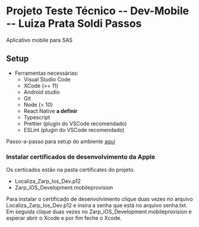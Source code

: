 # Projeto Teste Técnico -- Dev-Mobile -- Luiza Prata Soldi Passos

Aplicativo mobile para SAS

## Setup

- Ferramentas necessárias:
  - Visual Studio Code
  - XCode (>= 11)
  - Android studio
  - Git
  - Node (> 10)
  - React Native **a definir**
  - Typescript
  - Prettier (plugin do VSCode recomendado)
  - ESLint (plugin do VSCode recomendado)

Passo-a-passo para setup do ambiente [aqui](./docs/setup-ambiente-react-native.md)

### Instalar certificados de desenvolvimento da Apple

Os certicados estão na pasta certificates do projeto.
 - Localiza_Zarp_Ios_Dev.p12
 - Zarp_iOS_Development.mobileprovision

Para instalar o certificado de desenvolvimento clique duas vezes no arquivo Localiza_Zarp_Ios_Dev.p12 e insira a senha que está no arquivo senha.txt. Em seguida clique duas vezes no Zarp_iOS_Development.mobileprovision e esperar abrir o Xcode e por fim feche o Xcode.


